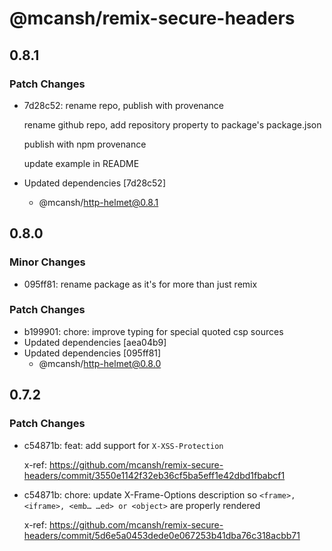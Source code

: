 # @mcansh/remix-secure-headers

## 0.8.1

### Patch Changes

- 7d28c52: rename repo, publish with provenance

  rename github repo, add repository property to package's package.json

  publish with npm provenance

  update example in README

- Updated dependencies [7d28c52]
  - @mcansh/http-helmet@0.8.1

## 0.8.0

### Minor Changes

- 095ff81: rename package as it's for more than just remix

### Patch Changes

- b199901: chore: improve typing for special quoted csp sources
- Updated dependencies [aea04b9]
- Updated dependencies [095ff81]
  - @mcansh/http-helmet@0.8.0

## 0.7.2

### Patch Changes

- c54871b: feat: add support for `X-XSS-Protection`

  x-ref: https://github.com/mcansh/remix-secure-headers/commit/3550e1142f32eb36cf5ba5eff1e42dbd1fbabcf1

- c54871b: chore: update X-Frame-Options description so `<frame>, <iframe>, <emb… …ed> or <object>` are properly rendered

  x-ref: https://github.com/mcansh/remix-secure-headers/commit/5d6e5a0453dede0e067253b41dba76c318acbb71

